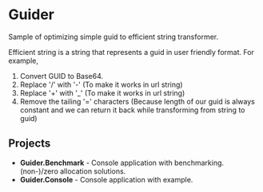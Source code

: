 # Guider
Sample of optimizing simple guid to efficient string transformer.

Efficient string is a string that represents a guid in user friendly format. For example,
1. Convert GUID to Base64.
2. Replace '/' with '-' (To make it works in url string)
3. Replace '+' with '_' (To make it works in url string)
4. Remove the tailing '=' characters (Because length of our guid is always constant and we can return it back while transforming from string to guid)

## Projects
- **Guider.Benchmark** - Console application with benchmarking. (non-)/zero allocation solutions.
- **Guider.Console** - Console application with example.